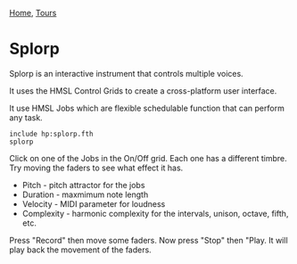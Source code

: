 [Home](../), [Tours](README.md)

# Splorp

Splorp is an interactive instrument that controls multiple voices.

It uses the HMSL Control Grids to create a cross-platform user interface.

It use HMSL Jobs which are flexible schedulable function that can perform any task.

    include hp:splorp.fth
    splorp

Click on one of the Jobs in the On/Off grid. Each one has a different timbre.
Try moving the faders to see what effect it has.

* Pitch - pitch attractor for the jobs
* Duration - maxmimum note length
* Velocity - MIDI parameter for loudness
* Complexity - harmonic complexity for the intervals, unison, octave, fifth, etc.

Press "Record" then move some faders.
Now press "Stop" then "Play. It will play back the movement of the faders.
